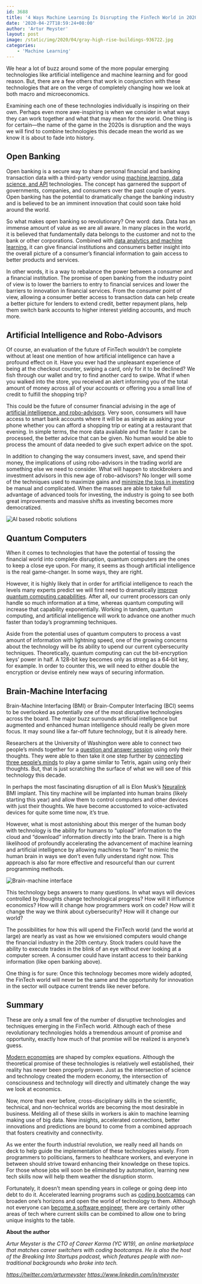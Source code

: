 ```yaml
---
id: 3688
title: '4 Ways Machine Learning Is Disrupting the FinTech World in 2020'
date: '2020-04-27T18:59:24+08:00'
author: 'Artur Meyster'
layout: post
image: /static/img/2020/04/gray-high-rise-buildings-936722.jpg
categories:
    - 'Machine Learning'
---
```


We hear a lot of buzz around some of the more popular emerging technologies like artificial intelligence and machine learning and for good reason. But, there are a few others that work in conjunction with these technologies that are on the verge of completely changing how we look at both macro and microeconomics. 

Examining each one of these technologies individually is inspiring on their own. Perhaps even more awe-inspiring is when we consider in what ways they can work together and what that may mean for the world. One thing is for certain—the name of the game in the 2020s is disruption and the ways we will find to combine technologies this decade mean the world as we know it is about to fade into history.

## Open Banking

Open banking is a secure way to share personal financial and banking transaction data with a third-party vendor using [machine learning, data science, and API](https://www.techradar.com/news/how-ai-and-machine-learning-our-improving-the-banking-experience) technologies. The concept has garnered the support of governments, companies, and consumers over the past couple of years. Open banking has the potential to dramatically change the banking industry and is believed to be an imminent innovation that could soon take hold around the world. 

So what makes open banking so revolutionary? One word: data. Data has an immense amount of value as we are all aware. In many places in the world, it is believed that fundamentally data belongs to the customer and not to the bank or other corporations. Combined with [data analytics and machine learning](https://www2.deloitte.com/content/dam/Deloitte/au/Documents/financial-services/deloitte-au-fs-open-banking-analytics-ai-060918.pdf), it can give financial institutions and consumers better insight into the overall picture of a consumer’s financial information to gain access to better products and services.

In other words, it is a way to rebalance the power between a consumer and a financial institution. The promise of open banking from the industry point of view is to lower the barriers to entry to financial services and lower the barriers to innovation in financial services. From the consumer point of view, allowing a consumer better access to transaction data can help create a better picture for lenders to extend credit, better repayment plans, help them switch bank accounts to higher interest yielding accounts, and much more.

## Artificial Intelligence and Robo-Advisors

Of course, an evaluation of the future of FinTech wouldn’t be complete without at least one mention of how artificial intelligence can have a profound effect on it. Have you ever had the unpleasant experience of being at the checkout counter, swiping a card, only for it to be declined? We fish through our wallet and try to find another card to swipe. What if when you walked into the store, you received an alert informing you of the total amount of money across all of your accounts or offering you a small line of credit to fulfill the shopping trip? 

This could be the future of consumer financial advising in the age of [artificial intelligence, and robo-advisors](https://www2.deloitte.com/content/dam/Deloitte/nl/Documents/financial-services/deloitte-nl-fsi-artificial-intelligence-investment-mgmt.pdf). Very soon, consumers will have access to smart bank accounts where it will be as simple as asking your phone whether you can afford a shopping trip or eating at a restaurant that evening. In simple terms, the more data available and the faster it can be processed, the better advice that can be given. No human would be able to process the amount of data needed to give such expert advice on the spot. 

In addition to changing the way consumers invest, save, and spend their money, the implications of using robo-advisors in the trading world are something else we need to consider. What will happen to stockbrokers and investment advisors in this new age of robo-advisors? No longer will some of the techniques used to maximize gains and [minimize the loss in investing](https://investorjunkie.com/taxes/tax-loss-harvesting/) be manual and complicated. When the masses are able to take full advantage of advanced tools for investing, the industry is going to see both great improvements and massive shifts as investing becomes more democratized. 

![AI based robotic solutions](/static/img/2020/04/franck-v-zbLW0FG8XU8-unsplash.jpg)

## Quantum Computers

When it comes to technologies that have the potential of tossing the financial world into complete disruption, quantum computers are the ones to keep a close eye upon. For many, it seems as though artificial intelligence is the real game-changer. In some ways, they are right. 

However, it is highly likely that in order for artificial intelligence to reach the levels many experts predict we will first need to dramatically [improve quantum computing capabilities](https://techcrunch.com/2018/11/17/quantum-computing-not-ai-will-define-our-future/). After all, our current processors can only handle so much information at a time, whereas quantum computing will increase that capability exponentially. Working in tandem, quantum computing, and artificial intelligence will work to advance one another much faster than today’s programming techniques.

Aside from the potential uses of quantum computers to process a vast amount of information with lightning speed, one of the growing concerns about the technology will be its ability to upend our current cybersecurity techniques. Theoretically, quantum computing can cut the bit-encryption keys’ power in half. A 128-bit key becomes only as strong as a 64-bit key, for example. In order to counter this, we will need to either double the encryption or devise entirely new ways of securing information. 

## Brain-Machine Interfacing

Brain-Machine Interfacing (BMI) or Brain-Computer Interfacing (BCI) seems to be overlooked as potentially one of the most disruptive technologies across the board. The major buzz surrounds artificial intelligence but augmented and enhanced human intelligence should really be given more focus. It may sound like a far-off future technology, but it is already here. 

Researchers at the University of Washington were able to connect two people’s minds together for a [question and answer session](https://www.washington.edu/news/2015/09/23/uw-team-links-two-human-brains-for-question-and-answer-experiment/) using only their thoughts. They were able to then take it one step further by [connecting three people’s minds](https://www.washington.edu/news/2019/07/01/play-a-video-game-using-only-your-mind/) to play a game similar to Tetris, again using only their thoughts. But, that is just scratching the surface of what we will see of this technology this decade.

In perhaps the most fascinating disruption of all is Elon Musk’s [Neuralink](https://neuralink.com/) BMI implant. This tiny machine will be implanted into human brains (likely starting this year) and allow them to control computers and other devices with just their thoughts. We have become accustomed to voice-activated devices for quite some time now, it’s true. 

However, what is most astonishing about this merger of the human body with technology is the ability for humans to “upload” information to the cloud and “download” information directly into the brain. There is a high likelihood of profoundly accelerating the advancement of machine learning and artificial intelligence by allowing machines to “learn” to mimic the human brain in ways we don’t even fully understand right now. This approach is also far more effective and resourceful than our current programming methods.

![Brain-machine interface](/static/img/2020/04/woman-4929598_1920.jpg)

This technology begs answers to many questions. In what ways will devices controlled by thoughts change technological progress? How will it influence economics? How will it change how programmers work on code? How will it change the way we think about cybersecurity? How will it change our world?

The possibilities for how this will upend the FinTech world (and the world at large) are nearly as vast as how we envisioned computers would change the financial industry in the 20th century. Stock traders could have the ability to execute trades in the blink of an eye without ever looking at a computer screen. A consumer could have instant access to their banking information (like open banking above). 

One thing is for sure: Once this technology becomes more widely adopted, the FinTech world will never be the same and the opportunity for innovation in the sector will outpace current trends like never before.

## Summary

These are only a small few of the number of disruptive technologies and techniques emerging in the FinTech world. Although each of these revolutionary technologies holds a tremendous amount of promise and opportunity, exactly how much of that promise will be realized is anyone’s guess. 

[Modern economies](https://phys.org/news/2019-11-impacts-quantum-fintech-mainstream.html) are shaped by complex equations. Although the theoretical promise of these technologies is relatively well established, their reality has never been properly proven. Just as the intersection of science and technology created the modern economy, the intersection of consciousness and technology will directly and ultimately change the way we look at economics.

Now, more than ever before, cross-disciplinary skills in the scientific, technical, and non-technical worlds are becoming the most desirable in business. Melding all of these skills in workers is akin to machine learning making use of big data. New insights, accelerated connections, better innovations and predictions are bound to come from a combined approach that fosters creativity and connectivity. 

As we enter the fourth industrial revolution, we really need all hands on deck to help guide the implementation of these technologies wisely. From programmers to politicians, farmers to healthcare workers, and everyone in between should strive toward enhancing their knowledge on these topics. For those whose jobs will soon be eliminated by automation, learning new tech skills now will help them weather the disruption storm. 

Fortunately, it doesn’t mean spending years in college or going deep into debt to do it. Accelerated learning programs such as [coding bootcamps](https://careerkarma.com/rankings/best-coding-bootcamps/) can broaden one’s horizons and open the world of technology to them. Although not everyone can [become a software engineer](https://careerkarma.com/careers/software-engineer/), there are certainly other areas of tech where current skills can be combined to allow one to bring unique insights to the table. 

**About the author**

*Artur Meyster is the CTO of Career Karma (YC W19), an online marketplace that matches career switchers with coding bootcamps. He is also the host of the Breaking Into Startups podcast, which features people with non-traditional backgrounds who broke into tech.*

*<https://twitter.com/arturmeyster>*
*<https://www.linkedin.com/in/meyster>*